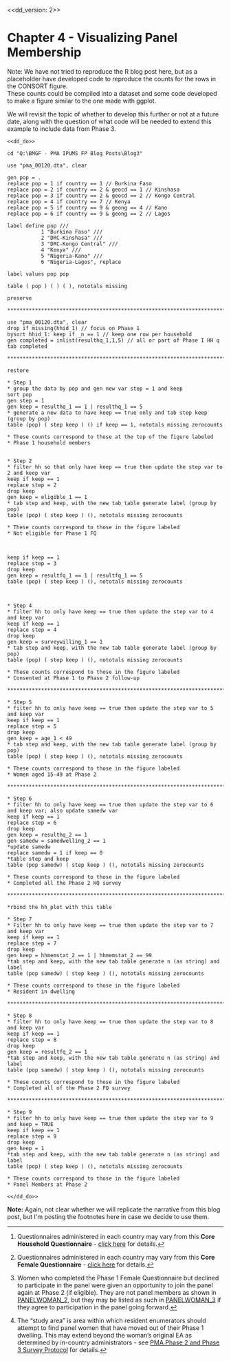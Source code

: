 [//]: # (Stata-compatible markdown file to adapt the IPUMS PMA April 1, 2022 blog post to feature Stata examples.)
[//]: # (Developed at Biostat Global Consulting [www.biostatglobal.com] by Mia Yu, Caitlin Clary, and Dale Rhoda)
[//]: # (Send questions to Dale.Rhoda@biostatglobal.com)
[//]: # (Updated October 20, 2022)

<<dd_version: 2>>

# Chapter 4 - Visualizing Panel Membership

Note: We have not tried to reproduce the R blog post here, but as a placeholder have
developed code to reproduce the counts for the rows in the CONSORT figure.  
These counts could be compiled into a dataset and some code developed to 
make a figure similar to the one made with ggplot.

We will revisit the topic of whether to develop this further or not at a future
date, along with the question of what code will be needed to extend this example
to include data from Phase 3.

~~~~
<<dd_do>>

cd "Q:\BMGF - PMA IPUMS FP Blog Posts\Blog3"

use "pma_00120.dta", clear

gen pop = .
replace pop = 1 if country == 1 // Burkina Faso
replace pop = 2 if country == 2 & geocd == 1 // Kinshasa
replace pop = 3 if country == 2 & geocd == 2 // Kongo Central
replace pop = 4 if country == 7 // Kenya
replace pop = 5 if country == 9 & geong == 4 // Kano
replace pop = 6 if country == 9 & geong == 2 // Lagos

label define pop ///
           1 "Burkina Faso" ///
           2 "DRC-Kinshasa" ///
           3 "DRC-Kongo Central" ///
           4 "Kenya" ///
           5 "Nigeria-Kano" ///
           6 "Nigeria-Lagos", replace

label values pop pop

table ( pop ) ( ) ( ), nototals missing

preserve

********************************************************************************

use "pma_00120.dta", clear
drop if missing(hhid_1) // focus on Phase 1
bysort hhid_1: keep if _n == 1 // keep one row per household
gen completed = inlist(resulthq_1,1,5) // all or part of Phase I HH q
tab completed

********************************************************************************

restore

* Step 1
* group the data by pop and gen new var step = 1 and keep
sort pop
gen step = 1
gen keep = resulthq_1 == 1 | resulthq_1 == 5
* generate a new data to have keep == true only and tab step keep (group by pop)
table (pop) ( step keep ) () if keep == 1, nototals missing zerocounts

* These counts correspond to those at the top of the figure labeled
* Phase 1 household members


* Step 2
* filter hh so that only have keep == true then update the step var to 2 and keep var
keep if keep == 1
replace step = 2
drop keep
gen keep = eligible_1 == 1
* tab step and keep, with the new tab table generate label (group by pop)
table (pop) ( step keep ) (), nototals missing zerocounts

* These counts correspond to those in the figure labeled
* Not eligible for Phase 1 FQ



keep if keep == 1
replace step = 3
drop keep
gen keep = resultfq_1 == 1 | resultfq_1 == 5
table (pop) ( step keep ) (), nototals missing zerocounts



* Step 4
* filter hh to only have keep == true then update the step var to 4 and keep var
keep if keep == 1
replace step = 4
drop keep
gen keep = surveywilling_1 == 1
* tab step and keep, with the new tab table generate label (group by pop)
table (pop) ( step keep ) (), nototals missing zerocounts

* These counts correspond to those in the figure labeled
* Consented at Phase 1 to Phase 2 follow-up

********************************************************************************

* Step 5
* filter hh to only have keep == true then update the step var to 5 and keep var
keep if keep == 1
replace step = 5
drop keep
gen keep = age_1 < 49
* tab step and keep, with the new tab table generate label (group by pop)
table (pop) ( step keep ) (), nototals missing zerocounts

* These counts correspond to those in the figure labeled
* Women aged 15-49 at Phase 2

********************************************************************************

* Step 6
* filter hh to only have keep == true then update the step var to 6 and keep var; also update samedw var
keep if keep == 1
replace step = 6
drop keep
gen keep = resulthq_2 == 1
gen samedw = samedwelling_2 == 1
*update samedw
replace samedw = 1 if keep == 0 
*table step and keep
table (pop samedw) ( step keep ) (), nototals missing zerocounts

* These counts correspond to those in the figure labeled
* Completed all the Phase 2 HQ survey

********************************************************************************

*rbind the hh_plot with this table

* Step 7
* Filter hh to only have keep == true then update the step var to 7 and keep var
keep if keep == 1
replace step = 7
drop keep
gen keep = hhmemstat_2 == 1 | hhmemstat_2 == 99
*tab step and keep, with the new tab table generate n (as string) and label
table (pop samedw) ( step keep ) (), nototals missing zerocounts

* These counts correspond to those in the figure labeled
* Resident in dwelling

********************************************************************************

* Step 8
* filter hh to only have keep == true then update the step var to 8 and keep var
keep if keep == 1
replace step = 8
drop keep
gen keep = resultfq_2 == 1
*tab step and keep, with the new tab table generate n (as string) and label
table (pop samedw) ( step keep ) (), nototals missing zerocounts

* These counts correspond to those in the figure labeled
* Completed all of the Phase 2 FQ survey

********************************************************************************

* Step 9
* filter hh to only have keep == true then update the step var to 9 and keep = TRUE
keep if keep == 1
replace step = 9
drop keep
gen keep = 1
*tab step and keep, with the new tab table generate n (as string) and label
table (pop) ( step keep ) (), nototals missing zerocounts

* These counts correspond to those in the figure labeled
* Panel Members at Phase 2

<</dd_do>>
~~~~

**Note:** Again, not clear whether we will replicate the narrative from this blog post, but I'm posting the footnotes here in case we decide to use them.

<section class="footnotes footnotes-end-of-document"
role="doc-endnotes">
<hr />
<ol>
<li id="fn1" role="doc-endnote"><p>Questionnaires administered in each
country may vary from this <strong>Core Household Questionnaire</strong>
- <a href="https://pma.ipums.org/pma/enum_materials.shtml">click
here</a> for details.<a href="#fnref1" class="footnote-back"
role="doc-backlink">↩︎</a></p></li>
<li id="fn2" role="doc-endnote"><p>Questionnaires administered in each
country may vary from this <strong>Core Female Questionnaire</strong> -
<a href="https://pma.ipums.org/pma/enum_materials.shtml">click here</a>
for details.<a href="#fnref2" class="footnote-back"
role="doc-backlink">↩︎</a></p></li>
<li id="fn3" role="doc-endnote"><p>Women who completed the Phase 1
Female Questionnaire but declined to participate in the panel were given
an opportunity to join the panel again at Phase 2 (if eligible). They
are not panel members as shown in <a
href="https://pma.ipums.org/pma-action/variables/PANELWOMAN">PANELWOMAN_2</a>,
but they may be listed as such in <a
href="https://pma.ipums.org/pma-action/variables/PANELWOMAN">PANELWOMAN_3</a>
if they agree to participation in the panel going forward.<a
href="#fnref3" class="footnote-back" role="doc-backlink">↩︎</a></p></li>
<li id="fn4" role="doc-endnote"><p>The “study area” is area within which
resident enumerators should attempt to find panel women that have moved
out of their Phase 1 dwelling. This may extend beyond the woman’s
original EA as determined by in-country administrators - see <a
href="https://www.pmadata.org/data/survey-methodology">PMA Phase 2 and
Phase 3 Survey Protocol</a> for details.<a href="#fnref4"
class="footnote-back" role="doc-backlink">↩︎</a></p></li>
</ol>
</section>